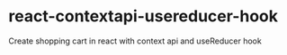 # react-contextapi-usereducer-hook

Create shopping cart in react with context api and useReducer hook
